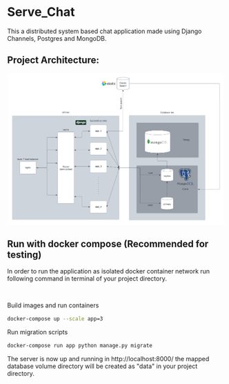 # Serve_Chat
This a distributed system based chat application made using Django Channels, Postgres and MongoDB.
## Project Architecture:

<p align="center">
    <img src="./images/a.png" width="500px" />
</p>


## Run with docker compose (Recommended for testing)
In order to run the application as isolated docker container network run following command in terminal of your project directory.

<br/>


Build images and run containers
```bash
docker-compose up --scale app=3
``` 
Run migration scripts
```bash
docker-compose run app python manage.py migrate
```
The server is now up and running in http://localhost:8000/
the mapped database volume directory will be created as "data" in your project directory.
